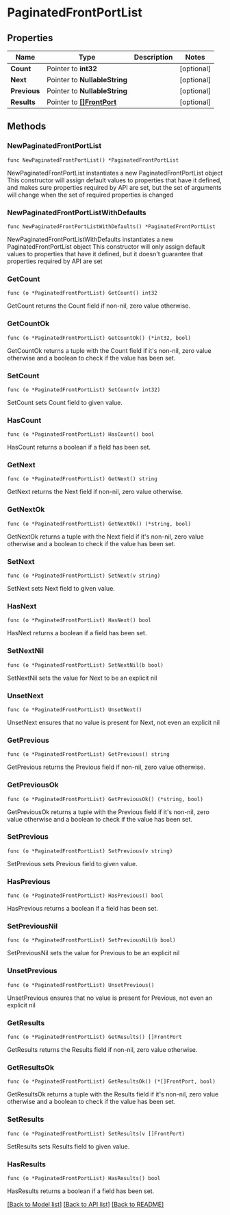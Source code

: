 # PaginatedFrontPortList

## Properties

Name | Type | Description | Notes
------------ | ------------- | ------------- | -------------
**Count** | Pointer to **int32** |  | [optional] 
**Next** | Pointer to **NullableString** |  | [optional] 
**Previous** | Pointer to **NullableString** |  | [optional] 
**Results** | Pointer to [**[]FrontPort**](FrontPort.md) |  | [optional] 

## Methods

### NewPaginatedFrontPortList

`func NewPaginatedFrontPortList() *PaginatedFrontPortList`

NewPaginatedFrontPortList instantiates a new PaginatedFrontPortList object
This constructor will assign default values to properties that have it defined,
and makes sure properties required by API are set, but the set of arguments
will change when the set of required properties is changed

### NewPaginatedFrontPortListWithDefaults

`func NewPaginatedFrontPortListWithDefaults() *PaginatedFrontPortList`

NewPaginatedFrontPortListWithDefaults instantiates a new PaginatedFrontPortList object
This constructor will only assign default values to properties that have it defined,
but it doesn't guarantee that properties required by API are set

### GetCount

`func (o *PaginatedFrontPortList) GetCount() int32`

GetCount returns the Count field if non-nil, zero value otherwise.

### GetCountOk

`func (o *PaginatedFrontPortList) GetCountOk() (*int32, bool)`

GetCountOk returns a tuple with the Count field if it's non-nil, zero value otherwise
and a boolean to check if the value has been set.

### SetCount

`func (o *PaginatedFrontPortList) SetCount(v int32)`

SetCount sets Count field to given value.

### HasCount

`func (o *PaginatedFrontPortList) HasCount() bool`

HasCount returns a boolean if a field has been set.

### GetNext

`func (o *PaginatedFrontPortList) GetNext() string`

GetNext returns the Next field if non-nil, zero value otherwise.

### GetNextOk

`func (o *PaginatedFrontPortList) GetNextOk() (*string, bool)`

GetNextOk returns a tuple with the Next field if it's non-nil, zero value otherwise
and a boolean to check if the value has been set.

### SetNext

`func (o *PaginatedFrontPortList) SetNext(v string)`

SetNext sets Next field to given value.

### HasNext

`func (o *PaginatedFrontPortList) HasNext() bool`

HasNext returns a boolean if a field has been set.

### SetNextNil

`func (o *PaginatedFrontPortList) SetNextNil(b bool)`

 SetNextNil sets the value for Next to be an explicit nil

### UnsetNext
`func (o *PaginatedFrontPortList) UnsetNext()`

UnsetNext ensures that no value is present for Next, not even an explicit nil
### GetPrevious

`func (o *PaginatedFrontPortList) GetPrevious() string`

GetPrevious returns the Previous field if non-nil, zero value otherwise.

### GetPreviousOk

`func (o *PaginatedFrontPortList) GetPreviousOk() (*string, bool)`

GetPreviousOk returns a tuple with the Previous field if it's non-nil, zero value otherwise
and a boolean to check if the value has been set.

### SetPrevious

`func (o *PaginatedFrontPortList) SetPrevious(v string)`

SetPrevious sets Previous field to given value.

### HasPrevious

`func (o *PaginatedFrontPortList) HasPrevious() bool`

HasPrevious returns a boolean if a field has been set.

### SetPreviousNil

`func (o *PaginatedFrontPortList) SetPreviousNil(b bool)`

 SetPreviousNil sets the value for Previous to be an explicit nil

### UnsetPrevious
`func (o *PaginatedFrontPortList) UnsetPrevious()`

UnsetPrevious ensures that no value is present for Previous, not even an explicit nil
### GetResults

`func (o *PaginatedFrontPortList) GetResults() []FrontPort`

GetResults returns the Results field if non-nil, zero value otherwise.

### GetResultsOk

`func (o *PaginatedFrontPortList) GetResultsOk() (*[]FrontPort, bool)`

GetResultsOk returns a tuple with the Results field if it's non-nil, zero value otherwise
and a boolean to check if the value has been set.

### SetResults

`func (o *PaginatedFrontPortList) SetResults(v []FrontPort)`

SetResults sets Results field to given value.

### HasResults

`func (o *PaginatedFrontPortList) HasResults() bool`

HasResults returns a boolean if a field has been set.


[[Back to Model list]](../README.md#documentation-for-models) [[Back to API list]](../README.md#documentation-for-api-endpoints) [[Back to README]](../README.md)



